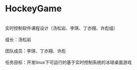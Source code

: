 # HockeyGame
<br>实时控制软件课程设计（汤松岩、李琪、丁亦翔、许彪组）</br>
<br>组长：汤松岩</br>
<br>团队成员：李琪、丁亦翔、许彪</br>
<br>任务目标：开发linux下可运行的基于实时控制系统的冰球桌面游戏</br>
